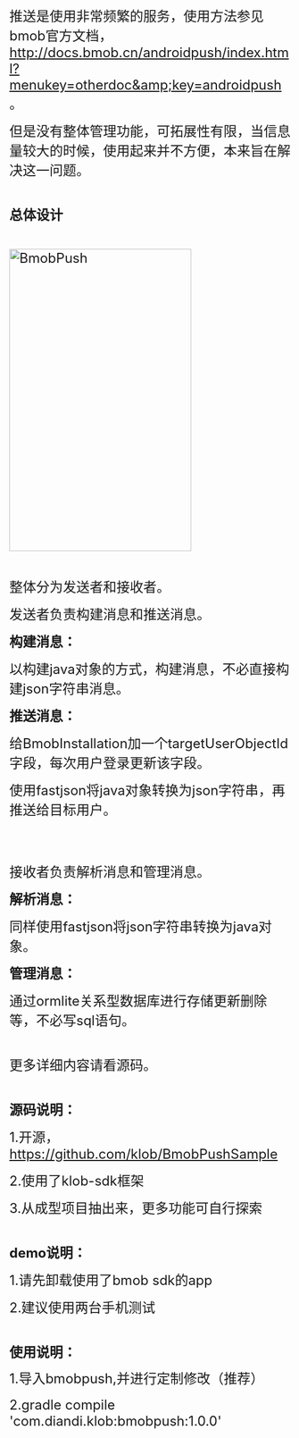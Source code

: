 <span style="font-size: 18pt;">推送是使用非常频繁的服务，使用方法参见bmob官方文档，<a href="http://docs.bmob.cn/androidpush/index.html?menukey=otherdoc&amp;key=androidpush" target="_blank">http://docs.bmob.cn/androidpush/index.html?menukey=otherdoc&amp;key=androidpush</a> 。</span>

<span style="font-size: 18pt;">但是没有整体管理功能，可拓展性有限，当信息量较大的时候，使用起来并不方便，本来旨在解决这一问题。</span>

&nbsp;

<span style="font-size: 18pt;"><strong>总体设计</strong></span>

&nbsp;

<span style="font-size: 18pt;"><a href="http://7xiot4.com1.z0.glb.clouddn.com/BmobPush.png"><img class="alignnone size-full wp-image-250" src="http://7xiot4.com1.z0.glb.clouddn.com/BmobPush.png" alt="BmobPush" width="326" height="541" /></a></span>

&nbsp;

<span style="font-size: 18pt;">整体分为发送者和接收者。</span>

<span style="font-size: 18pt;">发送者负责构建消息和推送消息。</span>

<span style="font-size: 18pt;"><strong>构建消息：</strong></span>

<span style="font-size: 18pt;">以构建java对象的方式，构建消息，不必直接构建json字符串消息。</span>

<span style="font-size: 18pt;"><strong>推送消息：</strong></span>

<span style="font-size: 18pt;">给BmobInstallation加一个targetUserObjectId字段，每次用户登录更新该字段。</span>

<span style="font-size: 18pt;">使用fastjson将java对象转换为json字符串，再推送给目标用户。</span>

&nbsp;

&nbsp;

<span style="font-size: 18pt;">接收者负责解析消息和管理消息。</span>

<span style="font-size: 18pt;"><strong>解析消息：</strong></span>

<span style="font-size: 18pt;">同样使用fastjson将json字符串转换为java对象。</span>

<span style="font-size: 18pt;"><strong>管理消息：</strong></span>

<span style="font-size: 18pt;">通过ormlite关系型数据库进行存储更新删除等，不必写sql语句。</span>

&nbsp;

<span style="font-size: 18pt;">更多详细内容请看源码。</span>

&nbsp;

<span style="font-size: 18pt;"><strong>源码说明：</strong></span>

<span style="font-size: 18pt;">1.开源，<a href="https://github.com/klob/BmobPushSample">https://github.com/klob/BmobPushSample</a></span>

<span style="font-size: 18pt;">2.使用了klob-sdk框架</span>

<span style="font-size: 18pt;">3.从成型项目抽出来，更多功能可自行探索</span>

&nbsp;

<span style="font-size: 18pt;"><strong>demo说明：</strong></span>

<span style="font-size: 18pt;">1.请先卸载使用了bmob sdk的app</span>

<span style="font-size: 18pt;">2.建议使用两台手机测试</span>

&nbsp;

<span style="font-size: 18pt;"><strong>使用说明：</strong></span>

<span style="font-size: 18pt; line-height: 36px;">1.导入bmobpush,并进行定制修改（推荐）</span>

<span style="font-size: 18pt;">2.gradle compile 'com.diandi.klob:bmobpush:1.0.0'</span>

&nbsp;

&nbsp;

&nbsp;

&nbsp;